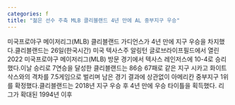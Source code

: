 ```yaml
---
categories: f
title: "젊은 선수 주축 MLB 클리블랜드 4년 만에 AL 중부지구 우승"
---
```

미국프로야구 메이저리그(MLB) 클리블랜드 가디언스가 4년 만에 지구 우승을 차지했다.클리블랜드는 26일(한국시간) 미국 텍사스주 알링턴 글로브라이프필드에서 열린 2022 미국프로야구 메이저리그(MLB) 방문 경기에서 텍사스 레인저스에 10-4로 승리했다.이날 승리로 7연승을 달성한 클리블랜드는 86승 67패로 같은 지구 시카고 화이트삭스와의 격차를 7.5게임으로 벌리며 남은 경기 결과에 상관없이 아메리칸 중부지구 1위를 확정했다.클리블랜드는 2018년 지구 우승 후 4년 만에 우승 타이틀을 획득했다. 리그가 확대된 1994년 이후